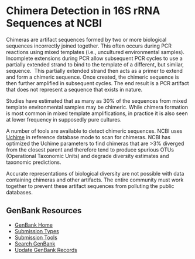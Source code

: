 <meta http-equiv="Content-Type" content="text/html; charset=utf-8">  <meta name="node-id" content="4394"> <meta name="revision-id" content="29014"> <meta name="cms-base-url" content="http://cms.ncbi.nlm.nih.gov"> <meta name="cms-view-url" content="http://cms.ncbi.nlm.nih.gov/genbank/rrnachimera"> <meta name="cms-edit-url" content="http://cms.ncbi.nlm.nih.gov/node/4394/edit"> <meta name="created" content="2015-02-12T13:38:07-05:00"> <meta name="modified" content="2015-08-25T09:52:28-04:00"> <meta name="publication-date" content="2015-02-12T13:37:00-05:00"> <meta name="author" content="yankie"> <meta name="subsite" content="genbank"> <meta name="path" content="genbank/rrnachimera"> <meta name="node-type" content="page"> <meta name="jira-ticket" content=""> <meta name="cms-tags" content="">  <meta name="" content=""> <title>rrnachimera</title>

<div class="node clear-block">

<div class="content">

<div>

# Chimera Detection in 16S rRNA Sequences at NCBI

Chimeras are artifact sequences formed by two or more biological sequences incorrectly joined together. This often occurs during PCR reactions using mixed templates (i.e., uncultured environmental samples). Incomplete extensions during PCR allow subsequent PCR cycles to use a partially extended strand to bind to the template of a different, but similar, sequence.  This partially extended strand then acts as a primer to extend and form a chimeric sequence. Once created, the chimeric sequence is then further amplified in subsequent cycles. The end result is a PCR artifact that does not represent a sequence that exists in nature.

Studies have estimated that as many as 30% of the sequences from mixed template environmental samples may be chimeric. While chimera formation is most common in mixed template amplifications, in practice it is also seen at lower frequency in supposedly pure cultures.

A number of tools are available to detect chimeric sequences. NCBI uses [Uchime](http://drive5.com/usearch/manual/uchime_algo.html) in reference database mode to scan for chimeras. NCBI has optimized the Uchime parameters to find chimeras that are >3% diverged from the closest parent and therefore tend to produce spurious OTUs (Operational Taxonomic Units) and degrade diversity estimates and taxonomic predictions.

Accurate representations of biological diversity are not possible with data containing chimeras and other artifacts. The entire community must work together to prevent these artifact sequences from polluting the public databases.

</div>

</div>

</div>

<div id="shared-content-1" nid="1092">

<div class="rightnav">

## GenBank Resources

*   [GenBank Home](/~/)
*   [Submission Types](/~/submit_types)
*   [Submission Tools](/~/submit)
*   [Search GenBank](http://www.ncbi.nlm.nih.gov/nuccore/)
*   [Update GenBank Records](/~/update)

</div>

</div>